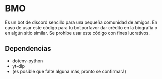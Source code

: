 # BMO
Es un bot de discord sencillo para una pequeña comunidad de amigos.
En caso de usar este código para tu bot porfavor dar crédito en la biografía o en algún sitio similar.
Se prohibe usar este código con fines lucrativos.

## Dependencias
- dotenv-python
- yt-dlp
- (es posible que falte alguna más, pronto se confirmará)